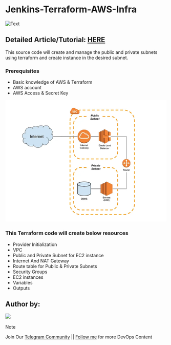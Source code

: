 # Jenkins-Terraform-AWS-Infra

![Text](https://imgur.com/09tzJtI.png)

## **Detailed Article/Tutorial:** [**HERE**](https://prodevopsguy.tech/posts/aws-with-terraform-and-jenkins-pipeline)

This source code will create and manage the public and private subnets using terraform and create instance in the desired subnet.

### Prerequisites

* Basic knowledge of AWS & Terraform
* AWS account
* AWS Access & Secret Key

![alt text](image.png)

### This Terraform code will create below resources

* Provider Initialization
* VPC
* Public and Private Subnet for EC2 instance
* Internet And NAT Gateway
* Route table for Public & Private Subnets
* Security Groups
* EC2 instances
* Variables
* Outputs

## Author by:

![](https://imgur.com/2j6Aoyl.png)

> [!Note]
> Join Our [Telegram Community](https:t.me/prodevopsguy) || [Follow me](https://github.com/NotHarshhaa) for more DevOps Content
